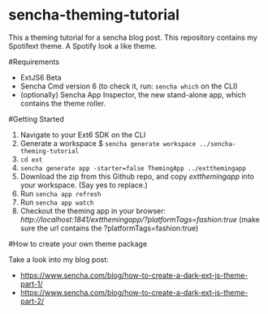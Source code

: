 # sencha-theming-tutorial
This a theming tutorial for a sencha blog post. This repository contains my Spotifext theme. A Spotify look a like theme.

#Requirements
* ExtJS6 Beta
* Sencha Cmd version 6 (to check it, run: `sencha which` on the CLI)
* (optionally) Sencha App Inspector, the new stand-alone app, which contains the theme roller.

#Getting Started

1. Navigate to your Ext6 SDK on the CLI
2. Generate a workspace
<from-ext6-folder>$ `sencha generate workspace ../sencha-theming-tutorial`
3. `cd ext`
4. `sencha generate app -starter=false ThemingApp ../extthemingapp`
5. Download the zip from this Github repo,
and copy *extthemingapp* into your workspace.
(Say yes to replace.)
6. Run `sencha app refresh`
7. Run `sencha app watch`
8. Checkout the theming app in your browser: *http://localhost:1841/extthemingapp/?platformTags=fashion:true*
(make sure the url contains the ?platformTags=fashion:true)

#How to create your own theme package

Take a look into my blog post:
* https://www.sencha.com/blog/how-to-create-a-dark-ext-js-theme-part-1/
* https://www.sencha.com/blog/how-to-create-a-dark-ext-js-theme-part-2/

